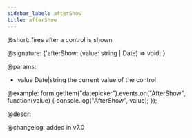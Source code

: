 ```yaml
---
sidebar_label: afterShow
title: afterShow
---          
```


@short: fires after a control is shown

@signature: {'afterShow: (value: string | Date) => void;'} 

@params:
- value     Date|string     the current value of the control

@example:
form.getItem("datepicker").events.on("AfterShow", function(value) {
    console.log("AfterShow", value);
});

@descr:

@changelog: added in v7.0
